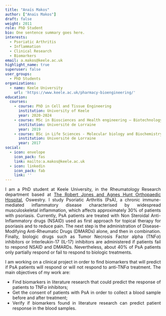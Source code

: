 ```yaml
---
title: "Anaïs Makos"
author: ["Anais Makos"]
draft: false
weight: 2011
role: PhD Student
bio: One sentence summary goes here.
interests:
  - Psoriatic Arthritis
  - Inflammation
  - Clinical Research
  - Biomarkers
email: a.makos@keele.ac.uk
highlight_name: true
superuser: false
user_groups:
  - PhD Students
organizations:
  - name: Keele University
    url: 'https://www.keele.ac.uk/pharmacy-bioengineering/'
education:
  courses:
    - course: PhD in Cell and Tissue Engineering
      institution: University of Keele 
      year: 2020-2024
    - course: MSc in Biosciences and Health engineering – Biotechnology and Cell engineering
      institution: Université de Lorraine
      year: 2019
    - course: BSc in Life Sciences - Molecular biology and Biochemistry
      institution: Université de Lorraine
      year: 2017
social:
  - icon: envelope
    icon_pack: fas
    link: mailto:a.makos@keele.ac.uk
  - icon: linkedin
    icon_pack: fab
    link: ''
---
```

<style>
body {
text-align: justify}
</style>

I am a PhD student at Keele University, in the Rheumatology Research department based at [ The Robert Jones and Agnes Hunt Orthopaedic Hospital](https://www.rjah.nhs.uk/), Oswestry.
I study Psoriatic Arthritis (PsA), a chronic immune-mediated inflammatory disease characterised by widespread musculoskeletal inflammation, which affects approximately 30% of patients with psoriasis. Currently, PsA patients are treated with Non Steroidal Anti-Inflammatory drugs (NSAID) used as first approach for topical therapy for psoriasis and to reduce pain. The next step is the administration of Disease-Modifying Anti-Rheumatic Drugs (DMARDs) alone, and then in combination. Finally, biologic drugs such as Tumor Necrosis Factor alpha (TNF$\alpha$) inhibitors or Interleukin-17 (IL-17) inhibitors are administered if patients fail to respond NSAID and DMARDs. Nevertheless, about 40% of PsA patients only partially respond or fail to respond to biologic treatments.

I am working on a clinical project in order to find biomarkers that will predict if PsA patients will respond or will not respond to anti-TNF$\alpha$ treatment. The main objectives of my work are:
-	Find biomarkers in literature research that could predict the response of patients to TNF$\alpha$ inhibitors;
-	Get the consent of patients with PsA in order to collect a blood sample before and after treatment; 
-	Verify if biomarkers found in literature research can predict patient response in the blood samples. 
